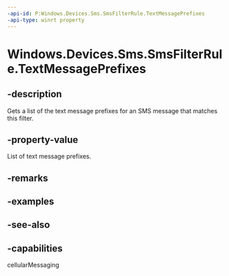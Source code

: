 ```yaml
---
-api-id: P:Windows.Devices.Sms.SmsFilterRule.TextMessagePrefixes
-api-type: winrt property
---
```


<!-- Property syntax
public Windows.Foundation.Collections.IVector<string> TextMessagePrefixes { get; }
-->

# Windows.Devices.Sms.SmsFilterRule.TextMessagePrefixes

## -description
Gets a list of the text message prefixes for an SMS message that matches this filter.

## -property-value
List of text message prefixes.

## -remarks

## -examples

## -see-also


## -capabilities
cellularMessaging